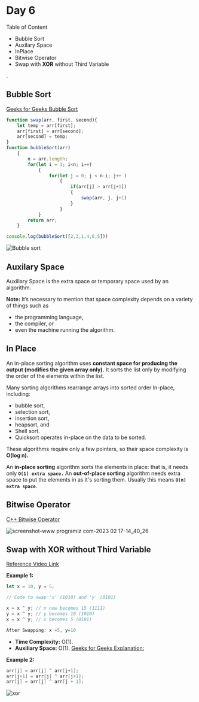 
# Day 6

Table of Content
- Bubble Sort 
- Auxilary Space
- InPlace
- Bitwise Operator
- Swap with **XOR** without Third Variable


.

## Bubble Sort
[Geeks for Geeks Bubble Sort](https://www.geeksforgeeks.org/bubble-sort/)
```javascript
function swap(arr, first, second){
	let temp = arr[first];
	arr[first] = arr[second];
	arr[second] = temp;
}
function bubbleSort(arr)
	{
		n = arr.length;
		for(let i = 1; i<n; i++)
			{
				for(let j = 0; j < n-i; j++ )
					{
						if(arr[j] > arr[j+1])
						{
							swap(arr, j, j+1)
						}
					}
			}
		return arr;
	}

console.log(bubbleSort([2,3,1,4,6,5]))
```
![Bubble sort](https://miro.medium.com/max/556/0*lq-ZpDYjvYGmS7PO)

## Auxilary Space 
Auxiliary Space is the extra space or temporary space used by an algorithm.

**Note:** It’s necessary to mention that space complexity depends on a variety of things such as 
- the programming language, 
- the compiler, or 
- even the machine running the algorithm.






## In Place
An in-place sorting algorithm uses **constant space for producing the output (modifies the given array only).** It sorts the list only by modifying the order of the elements within the list.

Many sorting algorithms rearrange arrays into sorted order In-place, including: 
-  bubble sort, 
-  selection sort, 
-  insertion sort, 
-  heapsort, and 
-  Shell sort. 
-  Quicksort operates in-place on the data to be sorted.

These algorithms require only a few pointers, so their space complexity is **O(log n).** 

An **in-place sorting** algorithm sorts the elements in place: that is, it needs only **`O(1) extra space.`** An **out-of-place sorting** algorithm needs extra space to put the elements in as it's sorting them. Usually this means **`O(n) extra space`**.


## Bitwise Operator

[C++ Bitwise Operator](https://www.programiz.com/cpp-programming/bitwise-operators)

![screenshot-www programiz com-2023 02 17-14_40_26](https://user-images.githubusercontent.com/85479513/219609305-a76a0e53-0e89-4365-8557-ddd2408b6702.png)


## Swap with **XOR** without Third Variable

[Reference Video Link](https://youtu.be/L7OeXaFrbmU)

**Example 1:**
```javascript
let x = 10, y = 5;

// Code to swap 'x' (1010) and 'y' (0101)

x = x ^ y; // x now becomes 15 (1111)
y = x ^ y; // y becomes 10 (1010)
x = x ^ y; // x becomes 5 (0101)

After Swapping: x =5, y=10
```
- **Time Complexity:** O(1).
- **Auxiliary Space:** O(1).
[Geeks for Geeks Explanation: ](https://www.geeksforgeeks.org/swap-two-numbers-without-using-temporary-variable/)


**Example 2:**
```c++
arr[j] = arr[j] ^ arr[j+1];
arr[j+1] = arr[j] ^ arr[j+1];
arr[j] = arr[j] ^ arr[j + 1];
```
![xor](https://electronicspost.com/wp-content/uploads/2015/11/truth-table-of-ex-or-gate.png)
